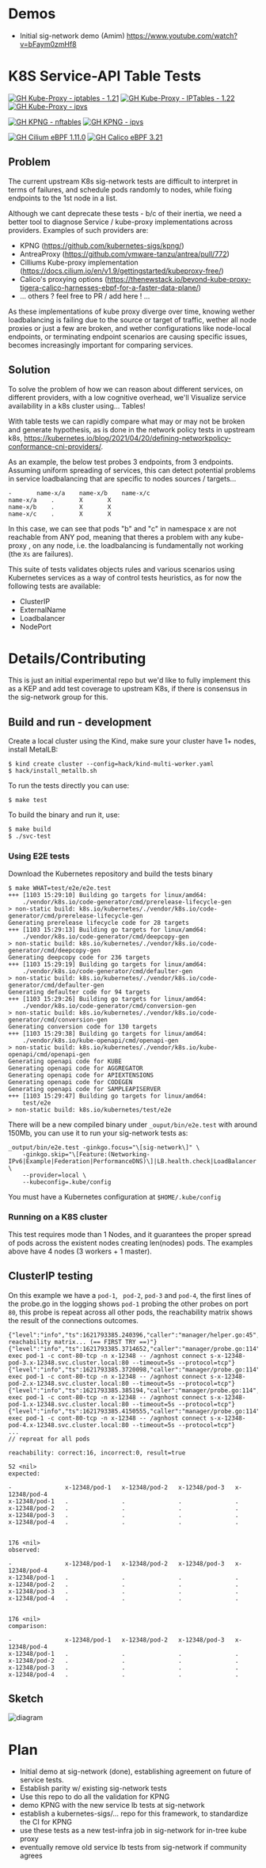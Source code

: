 # Demos

- Initial sig-network demo (Amim) https://www.youtube.com/watch?v=bFaym0zmHf8


# K8S Service-API Table Tests

[![GH Kube-Proxy - iptables - 1.21](https://github.com/K8sbykeshed/k8s-service-validator/actions/workflows/kube-proxy-iptables.yaml/badge.svg)](https://github.com/K8sbykeshed/k8s-service-validator/actions/workflows/kube-proxy-iptables.yaml)
[![GH Kube-Proxy - IPTables - 1.22](https://github.com/K8sbykeshed/k8s-service-validator/actions/workflows/kube-proxy-iptables-122.yaml/badge.svg)](https://github.com/K8sbykeshed/k8s-service-validator/actions/workflows/kube-proxy-iptables-122.yaml)
[![GH Kube-Proxy - ipvs](https://github.com/K8sbykeshed/k8s-service-validator/actions/workflows/kube-proxy-ipvs.yaml/badge.svg)](https://github.com/K8sbykeshed/k8s-service-validator/actions/workflows/kube-proxy-ipvs.yaml)

[![GH KPNG - nftables](https://github.com/K8sbykeshed/k8s-service-validator/actions/workflows/kpng-nftables.yaml/badge.svg)](https://github.com/K8sbykeshed/k8s-service-validator/actions/workflows/kpng-nftables.yaml)
[![GH KPNG - ipvs](https://github.com/K8sbykeshed/k8s-service-validator/actions/workflows/kpng-ipvs.yaml/badge.svg)](https://github.com/K8sbykeshed/k8s-service-validator/actions/workflows/kpng-ipvs.yaml)

[![GH Cilium eBPF 1.11.0](https://github.com/K8sbykeshed/k8s-service-validator/actions/workflows/cilium-proxy.yaml/badge.svg)](https://github.com/K8sbykeshed/k8s-service-validator/actions/workflows/cilium-proxy.yaml)
[![GH Calico eBPF 3.21](https://github.com/K8sbykeshed/k8s-service-validator/actions/workflows/calico-proxy.yaml/badge.svg)](https://github.com/K8sbykeshed/k8s-service-validator/actions/workflows/calico-proxy.yaml)

## Problem

The current upstream K8s sig-network tests are difficult to interpret in terms of failures, and
schedule pods randomly to nodes, while fixing endpoints to the 1st node in a list.

Although we cant deprecate these tests - b/c of their inertia, we need a better tool to diagnose
Service / kube-proxy implementations across providers.  Examples of such providers are:

- KPNG (https://github.com/kubernetes-sigs/kpng/)
- AntreaProxy (https://github.com/vmware-tanzu/antrea/pull/772)
- Cilliums Kube-proxy implementation (https://docs.cilium.io/en/v1.9/gettingstarted/kubeproxy-free/)
- Calico's proxying options (https://thenewstack.io/beyond-kube-proxy-tigera-calico-harnesses-ebpf-for-a-faster-data-plane/)
- ... others ? feel free to PR / add here ! ...

As these implementations of kube proxy diverge over time, knowing wether loadbalancing is failing due to the source
or target of traffic, wether all node proxies or just a few are broken, and wether configurations like node-local
endpoints, or terminating endpoint scenarios are causing specific issues, becomes increasingly important for comparing services.

## Solution

To solve the problem of how we can reason about different services, on different providers, with a low cognitive overhead, we'll 
Visualize service availability in a k8s cluster using... Tables! 

With table tests we can rapidly compare what may or may not be broken and generate hypothesis, as is done in the network policy tests in upstream k8s, https://kubernetes.io/blog/2021/04/20/defining-networkpolicy-conformance-cni-providers/.

As an example, the below test probes 3 endpoints, from 3 endpoints.  Assuming uniform spreading of services, this can detect potential problems in service loadbalancing that are specific to nodes sources / targets... 

```
-		name-x/a	name-x/b	name-x/c
name-x/a	.		X		X	
name-x/b	.		X		X	
name-x/c	.		X		X	
```

In this case, we can see that pods "b" and "c" in namespace x are not reachable from ANY pod, meaning that theres a problem
with any kube-proxy , on any node, i.e. the loadbalancing is fundamentally not working (the `Xs` are failures).

This suite of tests validates objects rules and various scenarios using
Kubernetes services as a way of control tests heuristics, as for now the 
following tests are available:

- ClusterIP
- ExternalName
- Loadbalancer
- NodePort

# Details/Contributing

This is just an initial experimental repo but we'd like to fully implement this as a KEP and add test coverage to upstream K8s, 
if there is consensus in the sig-network group for this.

## Build and run - development

Create a local cluster using the Kind, make sure your cluster have 1+ nodes,
install MetalLB:

```
$ kind create cluster --config=hack/kind-multi-worker.yaml
$ hack/install_metallb.sh
```

To run the tests directly you can use:

```
$ make test
```

To build the binary and run it, use:

```
$ make build
$ ./svc-test
```

### Using E2E tests

Download the Kubernetes repository and build the tests binary

```
$ make WHAT=test/e2e/e2e.test
+++ [1103 15:29:10] Building go targets for linux/amd64:
    ./vendor/k8s.io/code-generator/cmd/prerelease-lifecycle-gen
> non-static build: k8s.io/kubernetes/./vendor/k8s.io/code-generator/cmd/prerelease-lifecycle-gen
Generating prerelease lifecycle code for 28 targets
+++ [1103 15:29:13] Building go targets for linux/amd64:
    ./vendor/k8s.io/code-generator/cmd/deepcopy-gen
> non-static build: k8s.io/kubernetes/./vendor/k8s.io/code-generator/cmd/deepcopy-gen
Generating deepcopy code for 236 targets
+++ [1103 15:29:19] Building go targets for linux/amd64:
    ./vendor/k8s.io/code-generator/cmd/defaulter-gen
> non-static build: k8s.io/kubernetes/./vendor/k8s.io/code-generator/cmd/defaulter-gen
Generating defaulter code for 94 targets
+++ [1103 15:29:26] Building go targets for linux/amd64:
    ./vendor/k8s.io/code-generator/cmd/conversion-gen
> non-static build: k8s.io/kubernetes/./vendor/k8s.io/code-generator/cmd/conversion-gen
Generating conversion code for 130 targets
+++ [1103 15:29:38] Building go targets for linux/amd64:
    ./vendor/k8s.io/kube-openapi/cmd/openapi-gen
> non-static build: k8s.io/kubernetes/./vendor/k8s.io/kube-openapi/cmd/openapi-gen
Generating openapi code for KUBE
Generating openapi code for AGGREGATOR
Generating openapi code for APIEXTENSIONS
Generating openapi code for CODEGEN
Generating openapi code for SAMPLEAPISERVER
+++ [1103 15:29:47] Building go targets for linux/amd64:
    test/e2e
> non-static build: k8s.io/kubernetes/test/e2e
```

There will be a new compiled binary under `_ouput/bin/e2e.test` with around 150Mb, you
can use it to run your sig-network tests as:

```
_output/bin/e2e.test -ginkgo.focus="\[sig-network\]" \
    -ginkgo.skip="\[Feature:(Networking-IPv6|Example|Federation|PerformanceDNS)\]|LB.health.check|LoadBalancer|load.balancer|GCE|NetworkPolicy|DualStack" \
    --provider=local \ 
    --kubeconfig=.kube/config
```

You must have a Kubernetes configuration at `$HOME/.kube/config`

### Running on a K8S cluster

This test requires mode than 1 Nodes, and it guarantees the proper spread of pods across the existent
nodes creating len(nodes) pods. The examples above have 4 nodes (3 workers + 1 master).

## ClusterIP testing

On this example we have a `pod-1`, ` pod-2`, `pod-3` and `pod-4`, the first lines of the probe.go in the logging
shows `pod-1` probing the other probes on port `80`, this probe is repeat across all other pods, the reachability
matrix shows the result of the connections outcomes.

```
{"level":"info","ts":1621793385.240396,"caller":"manager/helper.go:45","msg":"Validating reachability matrix... (== FIRST TRY ==)"}
{"level":"info","ts":1621793385.3714652,"caller":"manager/probe.go:114","msg":"kubectl exec pod-1 -c cont-80-tcp -n x-12348 -- /agnhost connect s-x-12348-pod-3.x-12348.svc.cluster.local:80 --timeout=5s --protocol=tcp"}
{"level":"info","ts":1621793385.3720098,"caller":"manager/probe.go:114","msg":"kubectl exec pod-1 -c cont-80-tcp -n x-12348 -- /agnhost connect s-x-12348-pod-2.x-12348.svc.cluster.local:80 --timeout=5s --protocol=tcp"}
{"level":"info","ts":1621793385.385194,"caller":"manager/probe.go:114","msg":"kubectl exec pod-1 -c cont-80-tcp -n x-12348 -- /agnhost connect s-x-12348-pod-1.x-12348.svc.cluster.local:80 --timeout=5s --protocol=tcp"}
{"level":"info","ts":1621793385.4150555,"caller":"manager/probe.go:114","msg":"kubectl exec pod-1 -c cont-80-tcp -n x-12348 -- /agnhost connect s-x-12348-pod-4.x-12348.svc.cluster.local:80 --timeout=5s --protocol=tcp"}
...
// repreat for all pods

reachability: correct:16, incorrect:0, result=true

52 <nil>
expected:

-               x-12348/pod-1   x-12348/pod-2   x-12348/pod-3   x-12348/pod-4
x-12348/pod-1   .               .               .               .
x-12348/pod-2   .               .               .               .
x-12348/pod-3   .               .               .               .
x-12348/pod-4   .               .               .               .


176 <nil>
observed:

-               x-12348/pod-1   x-12348/pod-2   x-12348/pod-3   x-12348/pod-4
x-12348/pod-1   .               .               .               .
x-12348/pod-2   .               .               .               .
x-12348/pod-3   .               .               .               .
x-12348/pod-4   .               .               .               .


176 <nil>
comparison:

-               x-12348/pod-1   x-12348/pod-2   x-12348/pod-3   x-12348/pod-4
x-12348/pod-1   .               .               .               .
x-12348/pod-2   .               .               .               .
x-12348/pod-3   .               .               .               .
x-12348/pod-4   .               .               .               .
```

## Sketch

![diagram](https://raw.githubusercontent.com/K8sbykeshed/svc-tests/main/.diagram.png)


# Plan
- Initial demo at sig-network (done), establishing agreement on future of service tests.
- Establish parity w/ existing sig-network tests
- Use this repo to do all the validation for KPNG
- demo KPNG with the new service lb tests at sig-network
- establish a kubernetes-sigs/... repo for this framework, to standardize the CI for KPNG 
- use these tests as a new test-infra job in sig-network for in-tree kube proxy
- eventually remove old service lb tests from sig-network if community agrees
